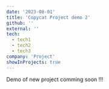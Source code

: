 ```yaml
---
date: '2023-08-01'
title: 'Copycat Project demo 2'
github: ''
external: ''
tech:
  - tech1
  - tech2
  - tech3
company: 'Project'
showInProjects: true
---
```


Demo of new project comming soon !!!
